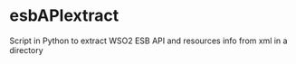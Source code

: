 # esbAPIextract
Script in Python to extract WSO2 ESB API and resources info from xml in a directory

